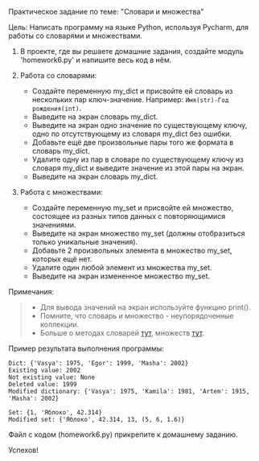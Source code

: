 Практическое задание по теме: "Словари и множества"

Цель: Написать программу на языке Python, используя Pycharm, для работы со словарями и множествами.

1. В проекте, где вы решаете домашние задания, создайте модуль 'homework6.py' и напишите весь код в нём.

2. Работа со словарями:
   - Создайте переменную my_dict и присвойте ей словарь из нескольких пар ключ-значение. Например: `Имя(str)-Год рождения(int)`.
   - Выведите на экран словарь my_dict.
   - Выведите на экран одно значение по существующему ключу, одно по отсутствующему из словаря my_dict без ошибки.
   - Добавьте ещё две произвольные пары того же формата в словарь my_dict.
   - Удалите одну из пар в словаре по существующему ключу из словаря my_dict и выведите значение из этой пары на экран.
   - Выведите на экран словарь my_dict.

3. Работа с множествами:
   - Создайте переменную my_set и присвойте ей множество, состоящее из разных типов данных с повторяющимися значениями.
   - Выведите на экран множество my_set (должны отобразиться только уникальные значения).
   - Добавьте 2 произвольных элемента в множество my_set, которых ещё нет.
   - Удалите один любой элемент из множества my_set.
   - Выведите на экран измененное множество my_set.

Примечания:
> - Для вывода значений на экран используйте функцию print().
> - Помните, что словарь и множество - неупорядоченные коллекции.
> - Больше о методах словарей [тут](https://docs.python.org/3/library/stdtypes.html#dict), множеств [тут](https://docs.python.org/3/library/stdtypes.html#set).

Пример результата выполнения программы:
```
Dict: {'Vasya': 1975, 'Egor': 1999, 'Masha': 2002}
Existing value: 2002
Not existing value: None
Deleted value: 1999
Modified dictionary: {'Vasya': 1975, 'Kamila': 1981, 'Artem': 1915, 'Masha': 2002}

Set: {1, 'Яблоко', 42.314}
Modified set: {'Яблоко', 42.314, 13, (5, 6, 1.6)}
```

Файл с кодом (homework6.py) прикрепите к домашнему заданию.

Успехов!
